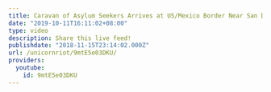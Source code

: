 ```yaml
---
title: Caravan of Asylum Seekers Arrives at US/Mexico Border Near San Diego
date: "2019-10-11T16:11:02+08:00"
type: video
description: Share this live feed!
publishdate: "2018-11-15T23:14:02.000Z"
url: /unicornriot/9mtE5e03DKU/
providers:
  youtube:
    id: 9mtE5e03DKU
---
```

